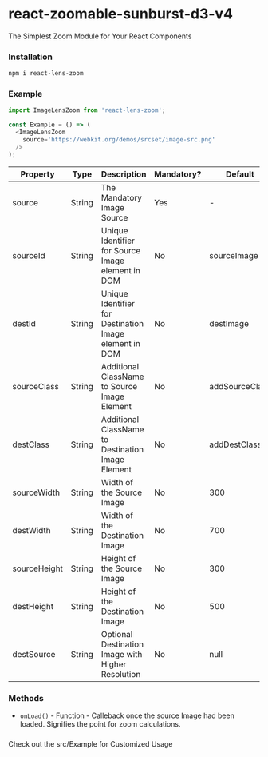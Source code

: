 
# react-zoomable-sunburst-d3-v4

The Simplest Zoom Module for Your React Components

### Installation

```bash
npm i react-lens-zoom
```

### Example

```js
import ImageLensZoom from 'react-lens-zoom';

const Example = () => (
  <ImageLensZoom 
    source='https://webkit.org/demos/srcset/image-src.png'
  />
);
```

|    Property    | Type  |          Description          | Mandatory? | Default |
| -------------  | ----  |          -----------          | ---------- | -------
| source           | String | The Mandatory Image Source | Yes | -
| sourceId           | String | Unique Identifier for Source Image element in DOM | No | sourceImage
| destId           | String | Unique Identifier for Destination Image element in DOM | No | destImage
| sourceClass           | String | Additional ClassName to Source Image Element | No | addSourceClass
| destClass           | String | Additional ClassName to Destination Image Element | No | addDestClass
| sourceWidth           | String | Width of the Source Image | No | 300
| destWidth           | String | Width of the Destination Image | No | 700
| sourceHeight           | String | Height of the Source Image | No | 300
| destHeight           | String | Height of the Destination Image | No | 500
| destSource           | String | Optional Destination Image with Higher Resolution | No | null

### Methods
* `onLoad()`   - Function - Calleback once the source Image had been loaded. Signifies the point for zoom calculations.


###
Check out the src/Example for Customized Usage
